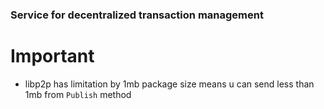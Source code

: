 ### Service for decentralized transaction management


# Important
* libp2p has limitation by 1mb package size means u can send less than 1mb from `Publish` method